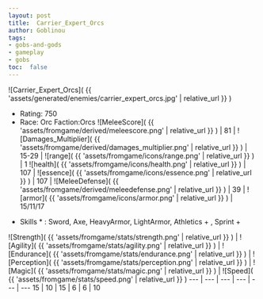 ```yaml
---
layout: post
title:  Carrier_Expert_Orcs
author: Goblinou
tags:
- gobs-and-gods
- gameplay
- gobs
toc:  false
---
```


![Carrier_Expert_Orcs]( {{ 'assets/generated/enemies/carrier_expert_orcs.jpg' | relative_url }} )
- Rating: 750
- Race: Orc  Faction:Orcs
![MeleeScore]( {{ 'assets/fromgame/derived/meleescore.png' | relative_url }} ) | 81 | ![Damages_Multiplier]( {{ 'assets/fromgame/derived/damages_multiplier.png' | relative_url }} ) | 15-29 | ![range]( {{ 'assets/fromgame/icons/range.png' | relative_url }} ) | 1
![health]( {{ 'assets/fromgame/icons/health.png' | relative_url }} ) | 107 | ![essence]( {{ 'assets/fromgame/icons/essence.png' | relative_url }} ) | 107 | ![MeleeDefense]( {{ 'assets/fromgame/derived/meleedefense.png' | relative_url }} ) | 39 | ![armor]( {{ 'assets/fromgame/icons/armor.png' | relative_url }} ) | 15/11/17
* Skills * : Sword, Axe, HeavyArmor, LightArmor, Athletics + , Sprint + 

![Strength]( {{ 'assets/fromgame/stats/strength.png' | relative_url }} ) | ![Agility]( {{ 'assets/fromgame/stats/agility.png' | relative_url }} ) | ![Endurance]( {{ 'assets/fromgame/stats/endurance.png' | relative_url }} ) | ![Perception]( {{ 'assets/fromgame/stats/perception.png' | relative_url }} ) | ![Magic]( {{ 'assets/fromgame/stats/magic.png' | relative_url }} ) | ![Speed]( {{ 'assets/fromgame/stats/speed.png' | relative_url }} )
--- | --- | --- | --- | --- | ---
15 | 10 | 15 | 6 | 6 | 10
